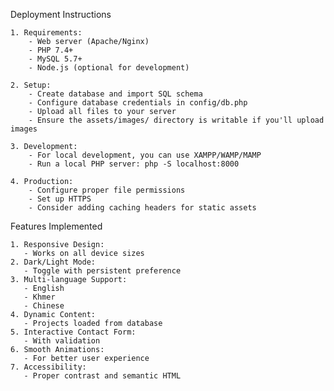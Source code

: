 Deployment Instructions

    1. Requirements:
        - Web server (Apache/Nginx)
        - PHP 7.4+
        - MySQL 5.7+
        - Node.js (optional for development)

    2. Setup:
        - Create database and import SQL schema
        - Configure database credentials in config/db.php
        - Upload all files to your server
        - Ensure the assets/images/ directory is writable if you'll upload images

    3. Development:
        - For local development, you can use XAMPP/WAMP/MAMP
        - Run a local PHP server: php -S localhost:8000

    4. Production:
        - Configure proper file permissions
        - Set up HTTPS
        - Consider adding caching headers for static assets

Features Implemented

    1. Responsive Design: 
       - Works on all device sizes
    2. Dark/Light Mode:
       - Toggle with persistent preference
    3. Multi-language Support: 
       - English
       - Khmer
       - Chinese
    4. Dynamic Content:
       - Projects loaded from database
    5. Interactive Contact Form:
       - With validation
    6. Smooth Animations:
       - For better user experience
    7. Accessibility:
       - Proper contrast and semantic HTML